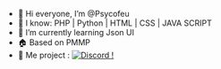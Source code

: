- 👋 Hi everyone, I’m @Psycofeu
- 👀 I know: PHP | Python | HTML | CSS | JAVA SCRIPT
- 🌱 I’m currently learning Json UI
- 🏠 Based on PMMP
- 🚧 Me project : [![Discord !](https://img.shields.io/discord/1216200805988827267)](https://discord.gg/vanillamcbe)

